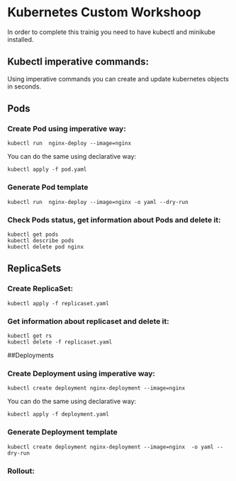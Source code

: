 # Kubernetes Custom Workshoop

In order to complete this trainig you need to have kubectl and minikube installed.

## Kubectl imperative commands:
Using imperative commands you can create and update kubernetes objects in seconds.

## Pods

### Create Pod using imperative way:
```
kubectl run  nginx-deploy --image=nginx 
``` 
You can do the same using declarative way:
```
kubectl apply -f pod.yaml
```
### Generate Pod template
```
kubectl run  nginx-deploy --image=nginx -o yaml --dry-run 
``` 
### Check Pods status, get information about Pods and delete it:
```
kubectl get pods 
kubectl describe pods
kubectl delete pod nginx
``` 

## ReplicaSets
### Create ReplicaSet:
```
kubectl apply -f replicaset.yaml 
``` 
### Get information about replicaset and delete it:
```
kubectl get rs
kubectl delete -f replicaset.yaml
```

##Deployments

### Create Deployment using imperative way:
```
kubectl create deployment nginx-deployment --image=nginx 
``` 
You can do the same using declarative way:
```
kubectl apply -f deployment.yaml
```
### Generate Deployment template
```
kubectl create deployment nginx-deployment --image=nginx  -o yaml --dry-run
``` 
### Rollout:
